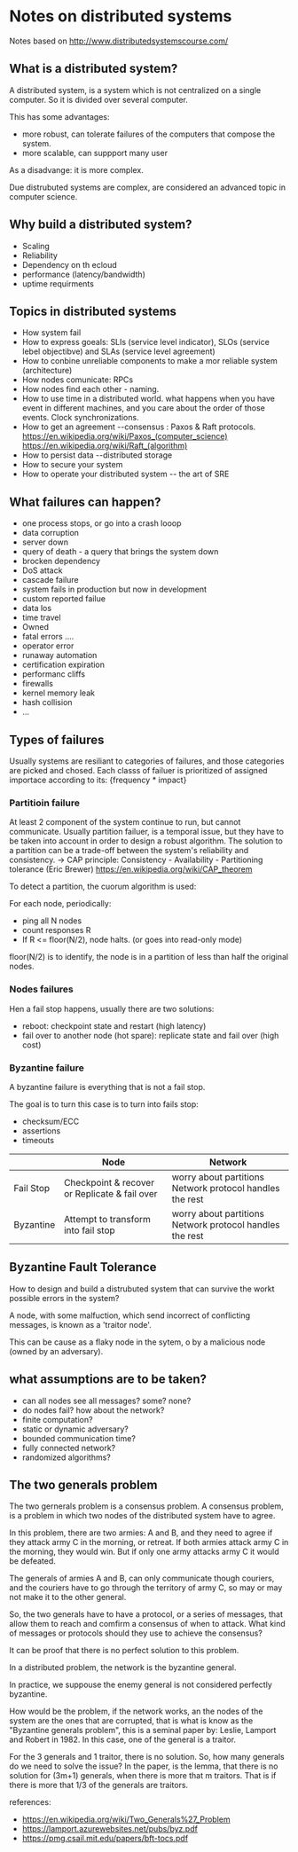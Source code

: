 
# Notes on distributed systems

Notes based on http://www.distributedsystemscourse.com/

## What is a distributed system?

A distributed system, is a system which is not centralized on a single computer. So it is divided over several computer. 

This has some advantages:
- more robust, can tolerate failures of the computers that compose the system.
- more scalable, can suppport many user

As a disadvange: it is more complex. 

Due distrubuted systems are complex, are considered an advanced topic in computer science.

## Why build a distributed system?

- Scaling
- Reliability
- Dependency on th ecloud
- performance (latency/bandwidth)
- uptime requirments

## Topics in distributed systems

- How system fail 
- How to express goeals: SLIs (service level indicator), SLOs (service lebel objectibve) and SLAs (service level agreement)
- How to conbine unreliable components to make a mor reliable system (architecture)
- How nodes comunicate: RPCs 
- How nodes find each other - naming. 
- How to use time in a distributed world. what happens when you have event in different machines, and you care about the order of those events. Clock synchronizations. 
- How to get an agreement --consensus : Paxos & Raft protocols. https://en.wikipedia.org/wiki/Paxos_(computer_science) https://en.wikipedia.org/wiki/Raft_(algorithm)
- How to persist data --distributed storage
- How to secure your system
- How to operate your distributed system -- the art of SRE

## What failures can happen?

- one process stops, or go into a crash looop
- data corruption
- server down
- query of death - a query that brings the system down
- brocken dependency
- DoS attack
- cascade failure 
- system fails in production but now in development
- custom reported failue
- data los
- time travel
- Owned
- fatal errors .... 
- operator error
- runaway automation
- certification expiration
- performanc cliffs
- firewalls 
- kernel memory leak
- hash collision
- ...

## Types of failures

Usually systems are resiliant to categories of failures, and those categories are picked and chosed. Each classs of failuer is prioritized of assigned importace according to its: {frequency * impact} 

### Partitioin failure

At least 2 component of the system continue to run, but cannot communicate. Usually partition failuer, is a temporal issue, 
but they have to be taken into account in order to design a robust algorithm. The solution to a partition can be a trade-off between the system's reliability and consistency. -> CAP principle: Consistency - Availability - Partitioning tolerance (Eric Brewer) https://en.wikipedia.org/wiki/CAP_theorem

To detect a partition, the cuorum algorithm is used:

For each node, periodically:
- ping all N nodes
- count responses R
- If R <= floor(N/2), node halts. (or goes into read-only mode)

floor(N/2) is to identify, the node is in a partition of less than half the original nodes.

### Nodes failures

Hen a fail stop happens, usually there are two solutions: 

- reboot: checkpoint state and restart (high latency)
- fail over to another node (hot spare): replicate state and fail over (high cost)

### Byzantine failure

A byzantine failure is everything that is not a fail stop. 

The goal is to turn this case is to turn into fails stop:
- checksum/ECC
- assertions
- timeouts


|    | Node | Network |
| --- | --- | --- | 
| Fail Stop | Checkpoint & recover or Replicate & fail over | worry about partitions Network protocol handles the rest | 
| Byzantine | Attempt to transform into fail stop | worry about partitions Network protocol handles the rest | 

## Byzantine Fault Tolerance

How to design and build a distrubuted system that can survive the workt possible errors in the system?

A node, with some malfuction, which send incorrect of conflicting messages, is known as a 'traitor node'. 

This can be cause as a flaky node in the sytem, o by a malicious node (owned by an adversary). 

## what assumptions are to be taken?

- can all nodes see all messages? some? none?
- do nodes fail? how about the network?
- finite computation?
- static or dynamic adversary? 
- bounded communication time?
- fully connected network?
- randomized algorithms?

## The two generals problem

The two gernerals problem is a consensus problem. A consensus problem, is a problem in which two nodes
of the distributed system have to agree. 

In this problem, there are two armies: A and B, and they need to agree if they attack army C in the morning, or retreat. If both armies attack army C in the morning, they would win. But if only one army attacks army C
it would be defeated. 

The generals of armies A and B, can only communicate though couriers, and the couriers have to go through 
the territory of army C, so may or may not make it to the other general. 

So, the two generals have to have a protocol, or a series of messages, that allow them to reach and comfirm a consensus of when to attack. What kind of messages or protocols should they use to achieve the consensus?

It can be proof that there is no perfect solution to this problem. 

In a distributed problem, the network is the byzantine general. 

In practice, we suppouse the enemy general is not considered perfectly byzantine. 

How would be the problem, if the network works, an the nodes of the system are the ones that are corrupted, 
that is what is know as the "Byzantine generals problem", this is a seminal paper by: Leslie, Lamport and Robert in 1982. In this case, one of the general is a traitor. 

For the 3 generals and 1 traitor, there is no solution. So, how many generals do we need to solve the issue?
In the paper, is the lemma, that there is no solution for (3m+1) generals, when there is more that m traitors. That is if there is more that 1/3 of the generals are traitors.

references:
- https://en.wikipedia.org/wiki/Two_Generals%27_Problem
- https://lamport.azurewebsites.net/pubs/byz.pdf
- https://pmg.csail.mit.edu/papers/bft-tocs.pdf





